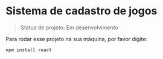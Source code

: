 # Sistema de cadastro de jogos 

> Status de projeto: Em desenvolvimento

Para rodar esse projeto na sua máquina, por favor digite:

```
npm install react
```
